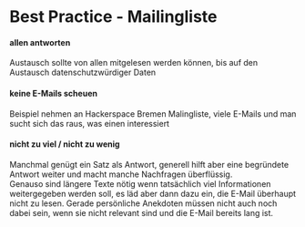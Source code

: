 # Best Practice - Mailingliste

#### allen antworten
Austausch sollte von allen mitgelesen werden können, bis auf den Austausch datenschutzwürdiger Daten

#### keine E-Mails scheuen
Beispiel nehmen an Hackerspace Bremen Malingliste, viele E-Mails und man sucht sich das raus, was einen interessiert

#### nicht zu viel / nicht zu wenig
Manchmal genügt ein Satz als Antwort, generell hilft aber eine begründete Antwort weiter und macht manche Nachfragen überflüssig.  
Genauso sind längere Texte nötig wenn tatsächlich viel Informationen weitergegeben werden soll, es läd aber dann dazu ein, die E-Mail überhaupt nicht zu lesen. Gerade persönliche Anekdoten müssen nicht auch noch dabei sein, wenn sie nicht relevant sind und die E-Mail bereits lang ist.